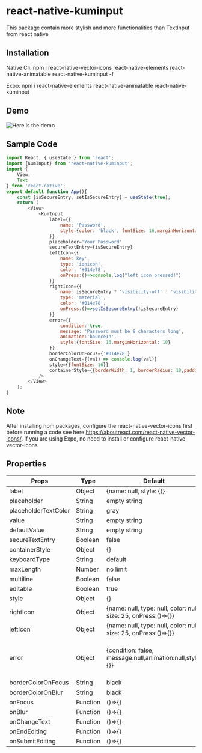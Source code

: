 # react-native-kuminput
This package contain more stylish and more functionalities than TextInput from react native
## Installation
Native Cli: npm i react-native-vector-icons react-native-elements react-native-animatable react-native-kuminput -f

Expo: npm i react-native-elements react-native-animatable react-native-kuminput
## Demo
![Here is the demo](https://user-images.githubusercontent.com/56933027/208092557-e8222d5e-be1c-4ac2-9418-a1f4851a540e.gif)

## Sample Code
```javascript
import React, { useState } from 'react';
import {KumInput} from 'react-native-kuminput';
import {
    View,
    Text
} from 'react-native';
export default function App(){
    const [isSecureEntry, setIsSecureEntry] = useState(true);
    return (
        <View>
            <KumInput
                label={{
                    name: 'Password',
                    style:{color: 'black', fontSize: 16,marginHorizontal: 10}
                }}
                placeholder='Your Password'
                secureTextEntry={isSecureEntry}
                leftIcon={{
                    name:'key',
                    type: 'ionicon',
                    color: '#014e78',
                    onPress:()=>console.log("left icon pressed!")
                }}
                rightIcon={{
                    name: isSecureEntry ? 'visibility-off' : 'visibility',
                    type: 'material',
                    color: '#014e78',
                    onPress:()=>setIsSecureEntry(!isSecureEntry)
                }}
                error={{
                    condition: true,
                    message: 'Password must be 8 characters long',
                    animation:'bounceIn',
                    style:{fontSize: 16,marginHorizontal: 10}
                }}
                borderColorOnFocus={'#014e78'}
                onChangeText={(val) => console.log(val)}
                style={{fontSize: 16}}
                containerStyle={{borderWidth: 1, borderRadius: 10,paddingVertical: 2, margin: 5, marginHorizontal: 10 }}
            />
        </View>
    );
}
```
## Note
After installing npm packages, configure the react-native-vector-icons first before running a code see here https://aboutreact.com/react-native-vector-icons/.
If you are using Expo, no need to install or configure react-native-vector-icons
## Properties
|Props|Type|Default|Description|
|---|---|---|---|
|label|Object|{name: null, style: {}}|
|placeholder|String|empty string|
|placeholderTextColor|String|gray|
|value|String|empty string|
|defaultValue|String|empty string|
|secureTextEntry|Boolean|false|
|containerStyle|Object|{}|
|keyboardType|String|default|
|maxLength|Number|no limit|
|multiline|Boolean|false|
|editable|Boolean|true|
|style|Object|{}|styles of the input field|
|rightIcon|Object|{name: null, type: null, color: null, size: 25, onPress:()=>{}}|
|leftIcon|Object|{name: null, type: null, color: null, size: 25, onPress:()=>{}}|
|error|Object|{condition: false, message:null,animation:null,style: {}}|animation props: bounce, flash, jello, pulse, rotate, rubberBand, bounceIn and much more you can check at https://www.npmjs.com/package/react-native-animatable|
|borderColorOnFocus|String|black|
|borderColorOnBlur|String|black|
|onFocus|Function|()=>{}|
|onBlur|Function|()=>{}|
|onChangeText|Function|()=>{}|
|onEndEditing|Function|()=>{}|
|onSubmitEditing|Function|()=>{}|